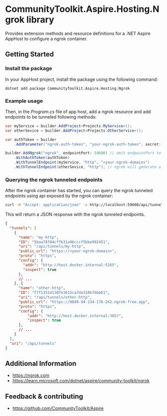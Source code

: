 # CommunityToolkit.Aspire.Hosting.Ngrok library

Provides extension methods and resource definitions for a .NET Aspire AppHost to configure a ngrok container.

## Getting Started

### Install the package

In your AppHost project, install the package using the following command:

```dotnetcli
dotnet add package CommunityToolkit.Aspire.Hosting.Ngrok
```

### Example usage

Then, in the _Program.cs_ file of app host, add a ngrok resource and add endpoints to be tunneled following methods:

```csharp
var myService = builder.AddProject<Projects.MyService>();
var otherSevice = builder.AddProject<Projects.OtherService>();

var authToken = builder
    .AddParameter("ngrok-auth-token", "your-ngrok-auth-token", secret: true);

builder.AddNgrok("ngrok", endpointPort: 59600) // omit endpointPort to use random port
    .WithAuthToken(authToken)
    .WithTunnelEndpoint(myService, "http", "<your-ngrok-domain>")
    .WithTunnelEndpoint(otherSevice, "http"); // ngrok will generate a random domain for this service
```

### Querying the ngrok tunneled endpoints

After the ngrok container has started, you can query the ngrok tunneled endpoints using api exposed by the ngrok container:

```bash
curl -H "Accept: application/json" -s http://localhost:59600/api/tunnels
```
This will return a JSON response with the ngrok tunneled endpoints.

```json
{
  "tunnels": [
    {
      "name": "my-http",
      "ID": "5baa78f84cffb31a96cccf5bbe992451",
      "uri": "/api/tunnels/my-http",
      "public_url": "https://<your-ngrok-domain>",
      "proto": "https",
      "config": {
        "addr": "http://host.docker.internal:5165",
        "inspect": true
      },
      // ...
    }, {
      "name": "other-http",
      "ID": "f7f1351d1307e3615ca7de310bf6bb61",
      "uri": "/api/tunnels/other-http",
      "public_url": "https://0849-94-134-176-242.ngrok-free.app",
      "proto": "https",
      "config": {
          "addr": "http://host.docker.internal:3657",
          "inspect": true
      },
      // ...
    }
  ],
  "uri": "/api/tunnels"
}
```

## Additional Information

- https://ngrok.com
- https://learn.microsoft.com/dotnet/aspire/community-toolkit/ngrok

## Feedback & contributing

- https://github.com/CommunityToolkit/Aspire